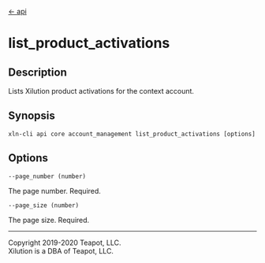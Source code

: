 [<- api](../../../api/index.md)

# list_product_activations

## Description

Lists Xilution product activations for the context account.

## Synopsis

```
xln-cli api core account_management list_product_activations [options]
```

## Options

`--page_number (number)`

The page number. Required.

`--page_size (number)`

The page size. Required.

---
Copyright 2019-2020 Teapot, LLC.  
Xilution is a DBA of Teapot, LLC.
